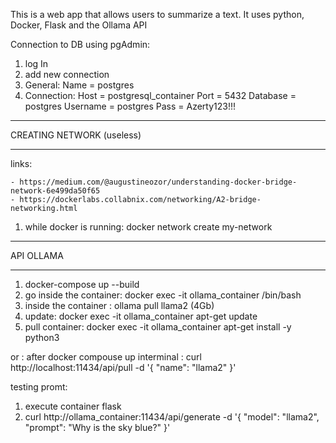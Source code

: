 This is a web app that allows users to summarize a text.
It uses python, Docker, Flask and the Ollama API


Connection to DB using pgAdmin:

1) log In
2) add new connection
3) General:
    Name = postgres
4) Connection:
    Host = postgresql_container
    Port = 5432
    Database = postgres
    Username = postgres
    Pass = Azerty123!!!


**************************
CREATING NETWORK (useless)
**************************
links:

    - https://medium.com/@augustineozor/understanding-docker-bridge-network-6e499da50f65
    - https://dockerlabs.collabnix.com/networking/A2-bridge-networking.html

1) while docker is running: docker network create my-network


*****************
   API OLLAMA
*****************

1) docker-compose up --build
2) go inside the container: docker exec -it ollama_container /bin/bash
3) inside the container :   ollama pull llama2 (4Gb)
4) update:                  docker exec -it ollama_container apt-get update
5) pull container:          docker exec -it ollama_container apt-get install -y python3

or : after docker compouse up interminal : 
curl http://localhost:11434/api/pull -d '{
  "name": "llama2"
}'

testing promt:

1) execute container flask
2) curl http://ollama_container:11434/api/generate -d '{
  "model": "llama2",
  "prompt": "Why is the sky blue?"
    }'